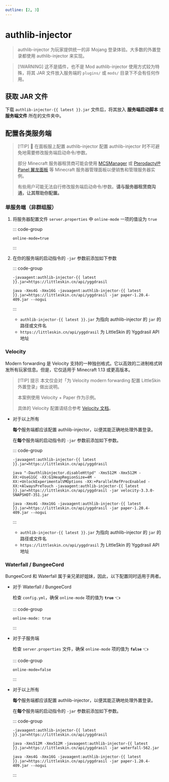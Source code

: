 ```yaml
---
outline: [2, 3]
---
```



<script setup>
import { ref } from 'vue'
import GetAuthlibInjector from '../../components/GetAuthlibInjector.vue'

const latest = ref('')
const updated = ref('')
const download = ref('')

fetch('https://authlib-injector.yushi.moe/artifact/latest.json').then(r => r.json()).then(r => {
    latest.value = r.version
    updated.value = new Date(r.release_time).toLocaleString()
    download.value = r.download_url
})
</script>

# authlib-injector

> authlib-injector 为玩家提供统一的非 Mojang 登录体验。大多数的外置登录都使用 authlib-injector 来实现。

> [!WARNING] 这不是插件，也不是 Mod
> authlib-injector 使用方式较为特殊，将其 JAR 文件放入服务端的 `plugins/` 或 `mods/` 目录下不会有任何作用。

<!-- @include: @/pay-for-minecraft.template.md -->

## 获取 JAR 文件

<GetAuthlibInjector :latest="latest" :updated="updated" :download="download" />

下载 `authlib-injector-{{ latest }}.jar` 文件后，将其放入 **服务端启动脚本** 或 **服务端文件** 所在的文件夹中。

## 配置各类服务端

> [!TIP] 🤗 在面板服上配置 authlib-injector
> 配置 authlib-injector 时不可避免地需要修改服务端启动命令/参数。
>
> 部分 Minecraft 服务器租赁商可能会使用 [MCSManager](https://mcsmanager.com/) 或 [Pterodactyl® Panel 翼龙面板](https://pterodactyl.io/) 等 Minecraft 服务器管理面板以便销售和管理服务器实例。
>
> 有些用户可能无法自行修改服务端启动命令/参数。**请与服务器租赁商沟通，让其帮助你配置。**

### 单服务端（非群组服）<Badge text="✨ 常用" />

1. 将服务器配置文件 `server.properties` 中 `online-mode` 一项的值设为 `true`

    ::: code-group

    ``` properties:line-numbers=23 [server.properties]
    online-mode=true
    ```

    :::

2. 在你的服务端的启动指令的 `-jar` 参数前添加如下参数

    ::: code-group

    ``` bash-vue [需要添加的内容]
    -javaagent:authlib-injector-{{ latest }}.jar=https://littleskin.cn/api/yggdrasil
    ```

    ``` bash-vue [完整的启动指令示例]
    java -Xms4G -Xmx16G -javaagent:authlib-injector-{{ latest }}.jar=https://littleskin.cn/api/yggdrasil -jar paper-1.20.4-409.jar --nogui
    ```

    :::

    - `authlib-injector-{{ latest }}.jar` 为指向 authlib-injector 的 `jar` 的路径或文件名
    - `https://littleskin.cn/api/yggdrasil` 为 LittleSkin 的 Yggdrasil API 地址

### Velocity <Badge type="tip" text="Minecraft 1.13 +" />

Modern forwarding 是 Velocity 支持的一种独创格式。它以高效的二进制格式转发所有玩家信息。但是，它仅适用于 Minecraft 1.13 或更高版本。

> [!TIP] 提示
> 本文仅会对「为 Velocity modern forwarding 配置 LittleSkin 外置登录」做出说明。
>
> 本案例使用 Velocity + Paper 作为示例。
>
> 具体的 Velocity 配置请结合参考 [Velocity 文档](https://docs.papermc.io/velocity/player-information-forwarding#configuring-modern-forwarding)。

<!--@include: ./velocity.template.md-->

- 对于以上所有
  
    **每个**服务端都应该配置 authlib-injector，以便其能正确地处理外置登录。

    在**每个**服务端的启动指令的 `-jar` 参数前添加如下参数。

    ::: code-group

    ``` bash-vue [需要添加的内容]
    -javaagent:authlib-injector-{{ latest }}.jar=https://littleskin.cn/api/yggdrasil
    ```

    ``` bash-vue [Velocity 完整的启动指令示例]
    java "-Dauthlibinjector.disableHttpd" -Xms512M -Xmx512M -XX:+UseG1GC -XX:G1HeapRegionSize=4M -XX:+UnlockExperimentalVMOptions -XX:+ParallelRefProcEnabled -XX:+AlwaysPreTouch -javaagent:authlib-injector-{{ latest }}.jar=https://littleskin.cn/api/yggdrasil -jar velocity-3.3.0-SNAPSHOT-351.jar 
    ```

    ``` bash-vue [Paper 子服务器 完整的启动指令示例]
    java -Xms4G -Xmx16G -javaagent:authlib-injector-{{ latest }}.jar=https://littleskin.cn/api/yggdrasil -jar paper-1.20.4-409.jar --nogui
    ```

    :::

  - `authlib-injector-{{ latest }}.jar` 为指向 authlib-injector 的 `jar` 的路径或文件名
  - `https://littleskin.cn/api/yggdrasil` 为 LittleSkin 的 Yggdrasil API 地址

### Waterfall / BungeeCord <Badge type="warning" text="不再推荐" />

BungeeCord 和 Waterfall 属于亲兄弟好姐妹，因此，以下配置同时适用于两者。

- 对于  Waterfall / BungeeCord
  
  检查 `config.yml`，确保 `online-mode` 项的值为 **`true`** :point_left:

    ::: code-group

    ``` yaml:line-numbers=17 [config.yml]
    online-mode: true
    ```

    :::

- 对于子服务端
  
  检查 `server.properties` 文件，确保 `online-mode` 项的值为 **`false`** :point_left:

    ::: code-group

    ``` properties:line-numbers=23 [server.properties]
    online-mode=false
    ```

    :::

- 对于以上所有
  
    **每个**服务端都应该配置 authlib-injector，以便其能正确地处理外置登录。

    在**每个**服务端的启动指令的 `-jar` 参数前添加如下参数。

    ::: code-group

    ``` bash-vue [需要添加的内容]
    -javaagent:authlib-injector-{{ latest }}.jar=https://littleskin.cn/api/yggdrasil
    ```

    ``` bash-vue [Waterfall / BungeeCord 完整的启动指令示例]
    java -Xms512M -Xmx512M -javaagent:authlib-injector-{{ latest }}.jar=https://littleskin.cn/api/yggdrasil -jar waterfall-562.jar
    ```

    ``` bash-vue [Paper 子服务器 完整的启动指令示例]
    java -Xms4G -Xmx16G -javaagent:authlib-injector-{{ latest }}.jar=https://littleskin.cn/api/yggdrasil -jar paper-1.20.4-409.jar --nogui
    ```

    :::
